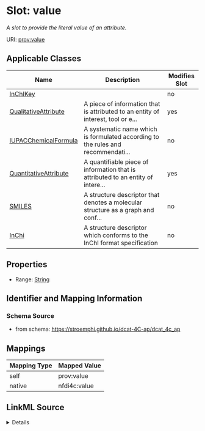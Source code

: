 

# Slot: value


_A slot to provide the literal value of an attribute._





URI: [prov:value](http://www.w3.org/ns/prov#value)



<!-- no inheritance hierarchy -->





## Applicable Classes

| Name | Description | Modifies Slot |
| --- | --- | --- |
| [InChIKey](InChIKey.md) |  |  no  |
| [QualitativeAttribute](QualitativeAttribute.md) | A piece of information that is attributed to an entity of interest, tool or e... |  yes  |
| [IUPACChemicalFormula](IUPACChemicalFormula.md) | A systematic name which is formulated according to the rules and recommendati... |  no  |
| [QuantitativeAttribute](QuantitativeAttribute.md) | A quantifiable piece of information that is attributed to an entity of intere... |  yes  |
| [SMILES](SMILES.md) | A structure descriptor that denotes a molecular structure as a graph and conf... |  no  |
| [InChi](InChi.md) | A structure descriptor which conforms to the InChI format specification |  no  |







## Properties

* Range: [String](String.md)





## Identifier and Mapping Information







### Schema Source


* from schema: https://stroemphi.github.io/dcat-4C-ap/dcat_4c_ap




## Mappings

| Mapping Type | Mapped Value |
| ---  | ---  |
| self | prov:value |
| native | nfdi4c:value |




## LinkML Source

<details>
```yaml
name: value
description: A slot to provide the literal value of an attribute.
from_schema: https://stroemphi.github.io/dcat-4C-ap/dcat_4c_ap
rank: 1000
slot_uri: prov:value
alias: value
domain_of:
- QualitativeAttribute
- QuantitativeAttribute
range: string

```
</details>